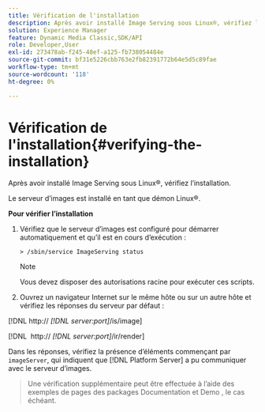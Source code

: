 ```yaml
---
title: Vérification de l'installation
description: Après avoir installé Image Serving sous Linux®, vérifiez l’installation.
solution: Experience Manager
feature: Dynamic Media Classic,SDK/API
role: Developer,User
exl-id: 273478ab-f245-48ef-a125-fb738054484e
source-git-commit: bf31e5226cbb763e2fb82391772b64e5d5c89fae
workflow-type: tm+mt
source-wordcount: '118'
ht-degree: 0%

---
```


# Vérification de l&#39;installation{#verifying-the-installation}

Après avoir installé Image Serving sous Linux®, vérifiez l’installation.

Le serveur d’images est installé en tant que démon Linux®.

**Pour vérifier l’installation**

1. Vérifiez que le serveur d’images est configuré pour démarrer automatiquement et qu’il est en cours d’exécution :

   `> /sbin/service ImageServing status`

   >[!NOTE]
   >
   >Vous devez disposer des autorisations racine pour exécuter ces scripts.

1. Ouvrez un navigateur Internet sur le même hôte ou sur un autre hôte et vérifiez les réponses du serveur par défaut :

[!DNL http:// *[!DNL server:port]*/is/image]

[!DNL &#x200B; http:// *[!DNL server:port]*/ir/render]

Dans les réponses, vérifiez la présence d’éléments commençant par `imageServer`, qui indiquent que [!DNL Platform Server] a pu communiquer avec le serveur d’images.

>Une vérification supplémentaire peut être effectuée à l’aide des exemples de pages des packages Documentation et Demo , le cas échéant.
